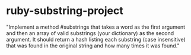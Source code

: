 # ruby-substring-project

"Implement a method #substrings that takes a word as the first argument and then an array of valid substrings (your dictionary) as the second argument. 
It should return a hash listing each substring (case insensitive) that was found in the original string and how many times it was found."

